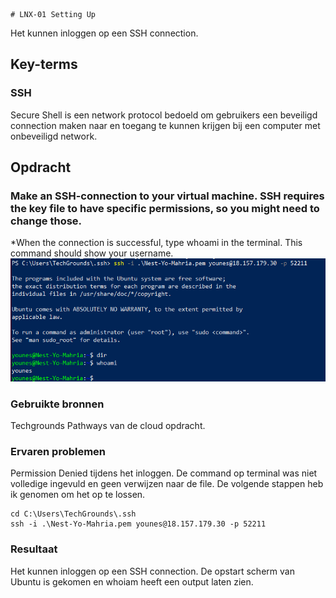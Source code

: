 	# LNX-01 Setting Up  
Het kunnen inloggen op een SSH connection.  

## Key-terms

### SSH  
Secure Shell is een network protocol bedoeld om gebruikers een beveiligd connection maken naar en toegang te kunnen krijgen bij een computer met onbeveiligd network.

## Opdracht

### Make an SSH-connection to your virtual machine. SSH requires the key file to have specific permissions, so you might need to change those.
*When the connection is successful, type whoami in the terminal. This command should show your username.
![resultaat](/00_includes/LNX-01-resultaat.png "resultaat")

### Gebruikte bronnen
Techgrounds Pathways van de cloud opdracht.

### Ervaren problemen
Permission Denied tijdens het inloggen. De command op terminal was niet volledige ingevuld en geen verwijzen naar de file. De volgende stappen heb ik genomen om het op te lossen.
```
cd C:\Users\TechGrounds\.ssh
ssh -i .\Nest-Yo-Mahria.pem younes@18.157.179.30 -p 52211
```

### Resultaat
Het kunnen inloggen op een SSH connection. De opstart scherm van Ubuntu is gekomen en whoiam heeft een output laten zien.